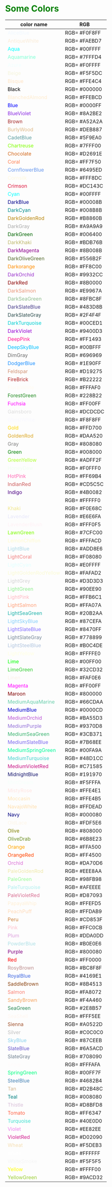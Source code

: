 # <font color=green >Some Colors </font>

color name | RGB
--- | ---
<font color=#F0F8FF>AliceBlue</font> | RGB= #F0F8FF
<font color=#FAEBD7>AntiqueWhite</font> | RGB= #FAEBD7
<font color=#00FFFF>Aqua</font> | RGB= #00FFFF
<font color=#7FFFD4>Aquamarine</font> | RGB= #7FFFD4
<font color=#F0FFFF>Azure</font> | RGB= #F0FFFF
<font color=#F5F5DC>Beige</font> | RGB= #F5F5DC
<font color=#FFE4C4>Bisque</font> | RGB= #FFE4C4
<font color=#000000>Black</font> | RGB= #000000
<font color=#FFEBCD>BlanchedAlmond</font> | RGB= #FFEBCD
<font color=#0000FF>Blue</font> | RGB= #0000FF
<font color=#8A2BE2>BlueViolet</font> | RGB= #8A2BE2
<font color=#A52A2A>Brown</font> | RGB= #A52A2A
<font color=#DEB887>BurlyWood</font> | RGB= #DEB887
<font color=#5F9EA0>CadetBlue</font> | RGB= #5F9EA0
<font color=#7FFF00>Chartreuse</font> | RGB= #7FFF00
<font color=#D2691E>Chocolate</font> | RGB= #D2691E
<font color=#FF7F50>Coral</font> | RGB= #FF7F50
<font color=#6495ED>CornflowerBlue</font> | RGB= #6495ED
<font color=#FFF8DC>Cornsilk</font> | RGB= #FFF8DC
<font color=#DC143C>Crimson</font> | RGB= #DC143C
<font color=#00FFFF>Cyan</font> | RGB= #00FFFF
<font color=#00008B>DarkBlue</font> | RGB= #00008B
<font color=#008B8B>DarkCyan</font> | RGB= #008B8B
<font color=#B8860B>DarkGoldenRod</font> | RGB= #B8860B
<font color=#A9A9A9>DarkGray</font> | RGB= #A9A9A9
<font color=#006400>DarkGreen</font> | RGB= #006400
<font color=#BDB76B>DarkKhaki</font> | RGB= #BDB76B
<font color=#8B008B>DarkMagenta</font> | RGB= #8B008B
<font color=#556B2F>DarkOliveGreen</font> | RGB= #556B2F
<font color=#FF8C00>Darkorange</font> | RGB= #FF8C00
<font color=#9932CC>DarkOrchid</font> | RGB= #9932CC
<font color=#8B0000>DarkRed</font> | RGB= #8B0000
<font color=#E9967A>DarkSalmon</font> | RGB= #E9967A
<font color=#8FBC8F>DarkSeaGreen</font> | RGB= #8FBC8F
<font color=#483D8B>DarkSlateBlue</font> | RGB= #483D8B
<font color=#2F4F4F>DarkSlateGray</font> | RGB= #2F4F4F
<font color=#00CED1>DarkTurquoise</font> | RGB= #00CED1
<font color=#9400D3>DarkViolet</font> | RGB= #9400D3
<font color=#FF1493>DeepPink</font> | RGB= #FF1493
<font color=#00BFFF>DeepSkyBlue</font> | RGB= #00BFFF
<font color=#696969>DimGray</font> | RGB= #696969
<font color=#1E90FF>DodgerBlue</font> | RGB= #1E90FF
<font color=#D19275>Feldspar</font> | RGB= #D19275
<font color=#B22222>FireBrick</font> | RGB= #B22222
<font color=#FFFAF0>FloralWhite</font> | RGB= #FFFAF0
<font color=#228B22>ForestGreen</font> | RGB= #228B22
<font color=#FF00FF>Fuchsia</font> | RGB= #FF00FF
<font color=#DCDCDC>Gainsboro</font> | RGB= #DCDCDC
<font color=#F8F8FF>GhostWhite</font> | RGB= #F8F8FF
<font color=#FFD700>Gold</font> | RGB= #FFD700
<font color=#DAA520>GoldenRod</font> | RGB= #DAA520
<font color=#808080>Gray</font> | RGB= #808080
<font color=#008000>Green</font> | RGB= #008000
<font color=#ADFF2F>GreenYellow</font> | RGB= #ADFF2F
<font color=#F0FFF0>HoneyDew</font> | RGB= #F0FFF0
<font color=#FF69B4>HotPink</font> | RGB= #FF69B4
<font color=#CD5C5C>IndianRed</font> | RGB= #CD5C5C
<font color=#4B0082>Indigo</font> | RGB= #4B0082
<font color=#FFFFF0>Ivory</font> | RGB= #FFFFF0
<font color=#F0E68C>Khaki</font> | RGB= #F0E68C
<font color=#E6E6FA>Lavender</font> | RGB= #E6E6FA
<font color=#FFF0F5>LavenderBlush</font> | RGB= #FFF0F5
<font color=#7CFC00>LawnGreen</font> | RGB= #7CFC00
<font color=#FFFACD>LemonChiffon</font> | RGB= #FFFACD
<font color=#ADD8E6>LightBlue</font> | RGB= #ADD8E6
<font color=#F08080>LightCoral</font> | RGB= #F08080
<font color=#E0FFFF>LightCyan</font> | RGB= #E0FFFF
<font color=#FAFAD2>LightGoldenRodYellow</font> | RGB= #FAFAD2
<font color=#D3D3D3>LightGrey</font> | RGB= #D3D3D3
<font color=#90EE90>LightGreen</font> | RGB= #90EE90
<font color=#FFB6C1>LightPink</font> | RGB= #FFB6C1
<font color=#FFA07A>LightSalmon</font> | RGB= #FFA07A
<font color=#20B2AA>LightSeaGreen</font> | RGB= #20B2AA
<font color=#87CEFA>LightSkyBlue</font> | RGB= #87CEFA
<font color=#8470FF>LightSlateBlue</font> | RGB= #8470FF
<font color=#778899>LightSlateGray</font> | RGB= #778899
<font color=#B0C4DE>LightSteelBlue</font> | RGB= #B0C4DE
<font color=#FFFFE0>LightYellow</font> | RGB= #FFFFE0
<font color=#00FF00>Lime</font> | RGB= #00FF00
<font color=#32CD32>LimeGreen</font> | RGB= #32CD32
<font color=#FAF0E6>Linen</font> | RGB= #FAF0E6
<font color=#FF00FF>Magenta</font> | RGB= #FF00FF
<font color=#800000>Maroon</font> | RGB= #800000
<font color=#66CDAA>MediumAquaMarine</font> | RGB= #66CDAA
<font color=#0000CD>MediumBlue</font> | RGB= #0000CD
<font color=#BA55D3>MediumOrchid</font> | RGB= #BA55D3
<font color=#9370D8>MediumPurple</font> | RGB= #9370D8
<font color=#3CB371>MediumSeaGreen</font> | RGB= #3CB371
<font color=#7B68EE>MediumSlateBlue</font> | RGB= #7B68EE
<font color=#00FA9A>MediumSpringGreen</font> | RGB= #00FA9A
<font color=#48D1CC>MediumTurquoise</font> | RGB= #48D1CC
<font color=#C71585>MediumVioletRed</font> | RGB= #C71585
<font color=#191970>MidnightBlue</font> | RGB= #191970
<font color=#F5FFFA>MintCream</font> | RGB= #F5FFFA
<font color=#FFE4E1>MistyRose</font> | RGB= #FFE4E1
<font color=#FFE4B5>Moccasin</font> | RGB= #FFE4B5
<font color=#FFDEAD>NavajoWhite</font> | RGB= #FFDEAD
<font color=#000080>Navy</font> | RGB= #000080
<font color=#FDF5E6>OldLace</font> | RGB= #FDF5E6
<font color=#808000>Olive</font> | RGB= #808000
<font color=#6B8E23>OliveDrab</font> | RGB= #6B8E23
<font color=#FFA500>Orange</font> | RGB= #FFA500
<font color=#FF4500>OrangeRed</font> | RGB= #FF4500
<font color=#DA70D6>Orchid</font> | RGB= #DA70D6
<font color=#EEE8AA>PaleGoldenRod</font> | RGB= #EEE8AA
<font color=#98FB98>PaleGreen</font> | RGB= #98FB98
<font color=#AFEEEE>PaleTurquoise</font> | RGB= #AFEEEE
<font color=#D87093>PaleVioletRed</font> | RGB= #D87093
<font color=#FFEFD5>PapayaWhip</font> | RGB= #FFEFD5
<font color=#FFDAB9>PeachPuff</font> | RGB= #FFDAB9
<font color=#CD853F>Peru</font> | RGB= #CD853F
<font color=#FFC0CB>Pink</font> | RGB= #FFC0CB
<font color=#DDA0DD>Plum</font> | RGB= #DDA0DD
<font color=#B0E0E6>PowderBlue</font> | RGB= #B0E0E6
<font color=#800080>Purple</font> | RGB= #800080
<font color=#FF0000>Red</font> | RGB= #FF0000
<font color=#BC8F8F>RosyBrown</font> | RGB= #BC8F8F
<font color=#4169E1>RoyalBlue</font> | RGB= #4169E1
<font color=#8B4513>SaddleBrown</font> | RGB= #8B4513
<font color=#FA8072>Salmon</font> | RGB= #FA8072
<font color=#F4A460>SandyBrown</font> | RGB= #F4A460
<font color=#2E8B57>SeaGreen</font> | RGB= #2E8B57
<font color=#FFF5EE>SeaShell</font> | RGB= #FFF5EE
<font color=#A0522D>Sienna</font> | RGB= #A0522D
<font color=#C0C0C0>Silver</font> | RGB= #C0C0C0
<font color=#87CEEB>SkyBlue</font> | RGB= #87CEEB
<font color=#6A5ACD>SlateBlue</font> | RGB= #6A5ACD
<font color=#708090>SlateGray</font> | RGB= #708090
<font color=#FFFAFA>Snow</font> | RGB= #FFFAFA
<font color=#00FF7F>SpringGreen</font> | RGB= #00FF7F
<font color=#4682B4>SteelBlue</font> | RGB= #4682B4
<font color=#D2B48C>Tan</font> | RGB= #D2B48C
<font color=#008080>Teal</font> | RGB= #008080
<font color=#D8BFD8>Thistle</font> | RGB= #D8BFD8
<font color=#FF6347>Tomato</font> | RGB= #FF6347
<font color=#40E0D0>Turquoise</font> | RGB= #40E0D0
<font color=#EE82EE>Violet</font> | RGB= #EE82EE
<font color=#D02090>VioletRed</font> | RGB= #D02090
<font color=#F5DEB3>Wheat</font> | RGB= #F5DEB3
<font color=#FFFFFF>White</font> | RGB= #FFFFFF
<font color=#F5F5F5>WhiteSmoke</font> | RGB= #F5F5F5
<font color=#FFFF00>Yellow</font> | RGB= #FFFF00
<font color=#9ACD32>YellowGreen</font> | RGB= #9ACD32
